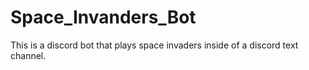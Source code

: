 # Space_Invanders_Bot
This is a discord bot that plays space invaders inside of a discord text channel.
